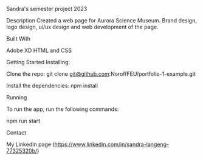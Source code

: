 Sandra's semester project 2023

Description
Created a web page for Aurora Science Museum.
Brand design, logo design, ui/ux design and web development of the page.

Built With

Adobe XD
HTML and CSS

Getting Started
Installing:

Clone the repo:
git clone git@github.com:NoroffFEU/portfolio-1-example.git

Install the dependencies:
npm install

Running

To run the app, run the following commands:

npm run start

Contact

My LinkedIn page (https://www.linkedin.com/in/sandra-langeng-77325320b/)
